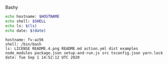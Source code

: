 
Bashy

``` bash
echo hostname: $HOSTNAME
echo shell: $SHELL
echo ls: $(ls)
echo date: $(date)
```

``` markdown-code-runner output
hostname: fv-az56
shell: /bin/bash
ls: LICENSE README.4.png README.md action.yml dist examples node_modules package.json setup-and-run.js src tsconfig.json yarn.lock
date: Tue Sep 1 14:52:12 UTC 2020
```
